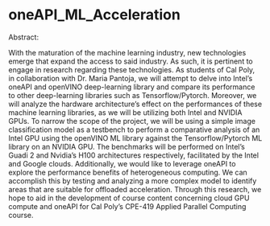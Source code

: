 # oneAPI_ML_Acceleration

Abstract:

With the maturation of the machine learning industry, new technologies emerge that expand the access to said industry. As such, it is pertinent to engage in research regarding these technologies. As students of Cal Poly, in collaboration with Dr. Maria Pantoja, we will attempt to delve into Intel’s oneAPI and openVINO deep-learning library and compare its performance to other deep-learning libraries such as Tensorflow/Pytorch. Moreover, we will analyze the hardware architecture’s effect on the performances of these machine learning libraries, as we will be utilizing both Intel and NVIDIA GPUs. To narrow the scope of the project, we will be using a simple image classification model as a testbench to perform a comparative analysis of an Intel GPU using the openVINO ML library against the Tensorflow/Pytorch ML library on an NVIDIA GPU. The benchmarks will be performed on Intel’s Guadi 2 and Nvidia’s H100 architectures respectively, facilitated by the Intel and Google clouds. Additionally, we would like to leverage oneAPI to explore the performance benefits of heterogeneous computing. We can accomplish this by testing and analyzing a more complex model to identify areas that are suitable for offloaded acceleration. Through this research, we hope to aid in the development of course content concerning cloud GPU compute and oneAPI for Cal Poly’s CPE-419 Applied Parallel Computing course.
